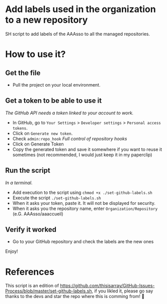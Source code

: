 # Add labels used in the organization to a new repository
SH script to add labels of the AAAsso to all the managed repositories.

# How to use it?
## Get the file
- Pull the project on your local environment.
## Get a token to be able to use it
*The GitHub API needs a token linked to your account to work.*
- In GitHub, go to `Your Settings` > `Developer settings` > `Personal access tokens`.
- Click on `Generate new token`.
- Check `admin:repo_hook` *Full control of repository hooks*
- Click on Generate Token
- Copy the generated token and save it somewhere if you want to reuse it sometimes (not recommended, I would just keep it in my paperclip)
## Run the script
*In a terminal.*
- Add execution to the script using `chmod +x ./set-github-labels.sh`
- Execute the script `./set-github-labels.sh`
- When it asks your token, paste it. It will not be displayed for security.
- When it asks you the repository name, enter `Organization/Repository` (e.G. AAAsso/aaaccueil)
## Verify it worked
- Go to your GitHub repository and check the labels are the new ones

Enjoy!

# References
This script is an edition of https://github.com/thisisarray/GitHub-Issues-Process/blob/master/set-github-labels.sh, if you likled it, please go say thanks to the devs and star the repo where this is comming from! :blue_heart:
